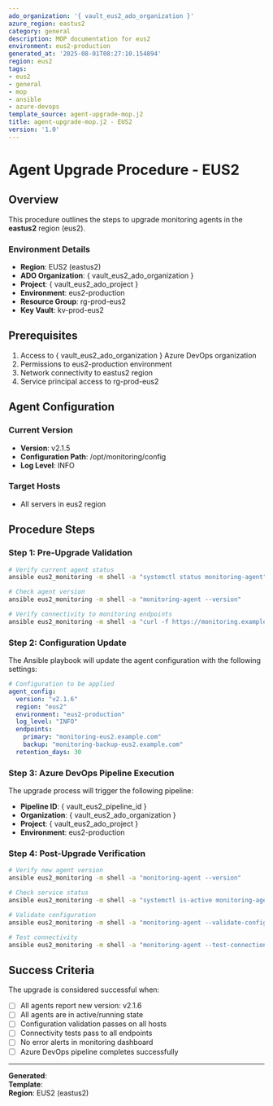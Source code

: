 ```yaml
---
ado_organization: '{ vault_eus2_ado_organization }'
azure_region: eastus2
category: general
description: MOP documentation for eus2
environment: eus2-production
generated_at: '2025-08-01T08:27:10.154894'
region: eus2
tags:
- eus2
- general
- mop
- ansible
- azure-devops
template_source: agent-upgrade-mop.j2
title: agent-upgrade-mop.j2 - EUS2
version: '1.0'
---
```


# Agent Upgrade Procedure - EUS2

## Overview

This procedure outlines the steps to upgrade monitoring agents in the **eastus2** region (eus2).

### Environment Details

- **Region**: EUS2 (eastus2)
- **ADO Organization**: { vault_eus2_ado_organization }
- **Project**: { vault_eus2_ado_project }
- **Environment**: eus2-production
- **Resource Group**: rg-prod-eus2
- **Key Vault**: kv-prod-eus2

## Prerequisites

1. Access to { vault_eus2_ado_organization } Azure DevOps organization
2. Permissions to eus2-production environment
3. Network connectivity to eastus2 region
4. Service principal access to rg-prod-eus2

## Agent Configuration

### Current Version
- **Version**: v2.1.5
- **Configuration Path**: /opt/monitoring/config
- **Log Level**: INFO

### Target Hosts
- All servers in eus2 region

## Procedure Steps

### Step 1: Pre-Upgrade Validation

```bash
# Verify current agent status
ansible eus2_monitoring -m shell -a "systemctl status monitoring-agent"

# Check agent version
ansible eus2_monitoring -m shell -a "monitoring-agent --version"

# Verify connectivity to monitoring endpoints
ansible eus2_monitoring -m shell -a "curl -f https://monitoring.example.com/health"
```

### Step 2: Configuration Update

The Ansible playbook will update the agent configuration with the following settings:

```yaml
# Configuration to be applied
agent_config:
  version: "v2.1.6"
  region: "eus2"
  environment: "eus2-production"
  log_level: "INFO"
  endpoints:
    primary: "monitoring-eus2.example.com"
    backup: "monitoring-backup-eus2.example.com"
  retention_days: 30
```

### Step 3: Azure DevOps Pipeline Execution

The upgrade process will trigger the following pipeline:

- **Pipeline ID**: { vault_eus2_pipeline_id }
- **Organization**: { vault_eus2_ado_organization }
- **Project**: { vault_eus2_ado_project }
- **Environment**: eus2-production

### Step 4: Post-Upgrade Verification

```bash
# Verify new agent version
ansible eus2_monitoring -m shell -a "monitoring-agent --version"

# Check service status
ansible eus2_monitoring -m shell -a "systemctl is-active monitoring-agent"

# Validate configuration
ansible eus2_monitoring -m shell -a "monitoring-agent --validate-config"

# Test connectivity
ansible eus2_monitoring -m shell -a "monitoring-agent --test-connection"
```

## Success Criteria

The upgrade is considered successful when:

- [ ] All agents report new version: v2.1.6
- [ ] All agents are in active/running state
- [ ] Configuration validation passes on all hosts
- [ ] Connectivity tests pass to all endpoints
- [ ] No error alerts in monitoring dashboard
- [ ] Azure DevOps pipeline completes successfully

---

**Generated**:   
**Template**:   
**Region**: EUS2 (eastus2)